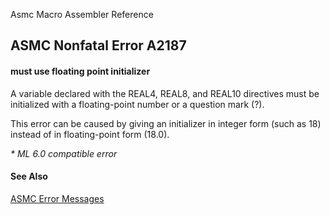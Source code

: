 Asmc Macro Assembler Reference

## ASMC Nonfatal Error A2187

#### must use floating point initializer

A variable declared with the REAL4, REAL8, and REAL10 directives must be initialized with a floating-point number or a question mark (?).

This error can be caused by giving an initializer in integer form (such as 18) instead of in floating-point form (18.0).

_* ML 6.0 compatible error_

#### See Also

[ASMC Error Messages](readme.md)